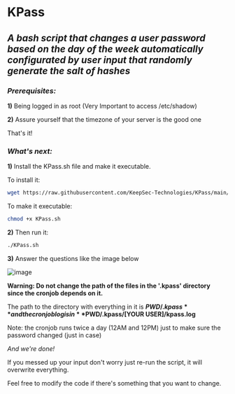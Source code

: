 # KPass

## *A bash script that changes a user password based on the day of the week automatically configurated by user input that randomly generate the salt of hashes*

### ***Prerequisites:***

**1)** Being logged in as root (Very Important to access /etc/shadow)

**2)** Assure yourself that the timezone of your server is the good one

That's it!

### ***What's next:***

**1)** Install the KPass.sh file and make it executable.

To install it: 

```bash
wget https://raw.githubusercontent.com/KeepSec-Technologies/KPass/main/KPass.sh
```

To make it executable:
```bash
chmod +x KPass.sh
```
**2)** Then run it: 
```bash
./KPass.sh
```

**3)** Answer the questions like the image below

![image](https://user-images.githubusercontent.com/108779415/179622354-ea57f2b9-b33f-45c3-9a8d-1208a8e92d03.png)



**Warning: Do not change the path of the files in the '.kpass' directory since the cronjob depends on it.**

The path to the directory with everything in it is **$PWD/.kpass** and the cronjob log is in **$PWD/.kpass/[YOUR USER]/kpass.log** 

Note: the cronjob runs twice a day (12AM and 12PM) just to make sure the password changed (just in case)

*And we're done!*

If you messed up your input don't worry just re-run the script, it will overwrite everything.

Feel free to modify the code if there's something that you want to change.
